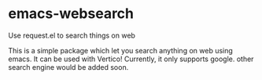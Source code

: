 # emacs-websearch
Use request.el to search things on web

This is a simple package which let you search anything on web using emacs. It can be used with Vertico! Currently, it only supports google. other search engine would be added soon. 

